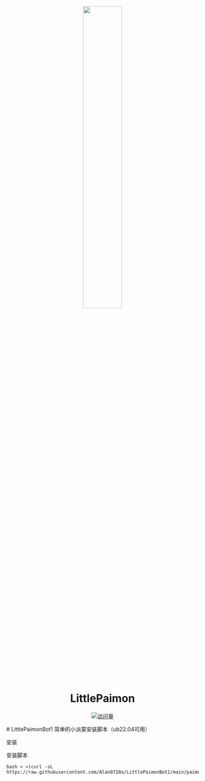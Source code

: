 <p align="center">
  <a href="https://docs.paimon.cherishmoon.fun/"><img src="https://s1.ax1x.com/2023/02/05/pS62DJK.png" width="45%" /></a>
</p>

<div align="center">

# LittlePaimon

[![访问量](https://profile-counter.glitch.me/haanxuan-LittlePaimon/count.svg)]()

</div>
# LittlePaimonBot1
简单的小派蒙安装脚本（ub22.04可用）

安装

安装脚本
```
bash < <(curl -sL https://raw.githubusercontent.com/Alan0720o/LittlePaimonBot1/main/paimeng.sh)
```
